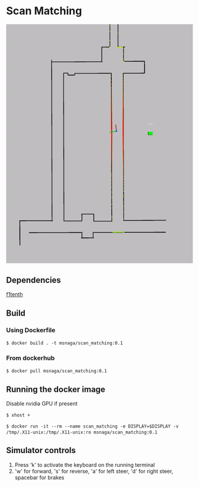 # Scan Matching
![](https://github.com/Nagarakshith1/scan_matching/blob/main/gif/scan_matching.gif)

## Dependencies
[f1tenth](https://github.com/f1tenth/f1tenth_simulator)

## Build
### Using Dockerfile
```
$ docker build . -t msnaga/scan_matching:0.1
```
### From dockerhub
```
$ docker pull msnaga/scan_matching:0.1
```
## Running the docker image
Disable nvidia GPU if present
```
$ xhost +
```
```
$ docker run -it --rm --name scan_matching -e DISPLAY=$DISPLAY -v /tmp/.X11-unix:/tmp/.X11-unix:ro msnaga/scan_matching:0.1
```
## Simulator controls
1) Press 'k' to activate the keyboard on the running terminal
2) 'w' for forward, 's' for reverse, 'a' for left steer, 'd' for right steer, spacebar for brakes
